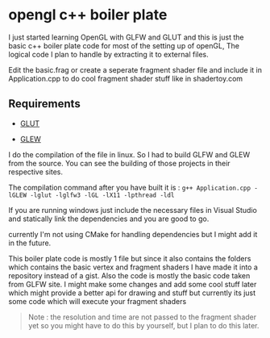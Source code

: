 # opengl c++ boiler plate

I just started learning OpenGL with GLFW and GLUT and this is just the basic c++ boiler plate code for most of the setting up of openGL, The logical code I plan to handle by extracting it to external files. 

Edit the basic.frag or create a seperate fragment shader file and include it in Application.cpp to do cool fragment shader stuff like in shadertoy.com

  

## Requirements

- [GLUT](https://www.glfw.org/https://www.glfw.org/)

- [GLEW]([https://www.glfw.org/](https://www.glfw.org/))

I do the compilation of the file in linux. So I had to build GLFW and GLEW from the source.
You can see the building of those projects in their respective sites.

The compilation command  after you have built it is : 
 `g++ Application.cpp -lGLEW -lglut -lglfw3 -lGL -lX11 -lpthread -ldl`

If you are running windows just include the necessary files in Visual Studio and statically link the dependencies and you are good to go.

currently I'm not using CMake for handling dependencies but I might add it in the future.

This boiler plate code is mostly 1 file but since it also contains the folders which contains the basic vertex and fragment shaders I have made it into a repository instead of a gist.
Also the code is mostly the basic code taken from GLFW site.
I might make some changes and add some cool stuff later which might provide a better api for drawing and stuff but currently its just some code which will execute your fragment shaders

> Note : the resolution and time are not passed to the fragment shader yet so you might have to do this by yourself, but I plan to do this later.
